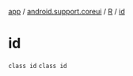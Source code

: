 [app](../../../index.md) / [android.support.coreui](../../index.md) / [R](../index.md) / [id](./index.md)

# id

`class id`
`class id`